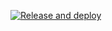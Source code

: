 [![Release and deploy](https://github.com/MarcusKhooLK/my-recipe/actions/workflows/main.yaml/badge.svg?branch=v0.2.8)](https://github.com/MarcusKhooLK/my-recipe/actions/workflows/main.yaml)
